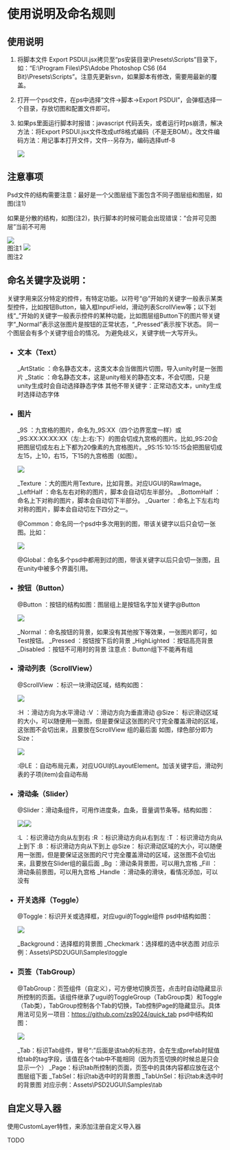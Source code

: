# 使用说明及命名规则

## 使用说明

1. 将脚本文件 Export PSDUI.jsx拷贝至“ps安装目录\Presets\Scripts”目录下，如：“E:\Program Files\PS\Adobe Photoshop CS6 (64 Bit)\Presets\Scripts”。注意先更新svn，如果脚本有修改，需要用最新的覆盖。
2. 打开一个psd文件，在ps中选择“文件->脚本->Export PSDUI”，会弹框选择一个目录，存放切图和配置文件即可。
3. 如果ps里面运行脚本时报错：javascript 代码丢失，或者运行时ps崩溃，解决方法：将Export PSDUI.jsx文件改成utf8格式编码（不是无BOM）。改文件编码方法：用记事本打开文件，文件--另存为，编码选择utf-8

    <img src="img1/note0.jpg">

## 注意事项

Psd文件的结构需要注意：最好是一个父图层组下面包含不同子图层组和图层，如图(注1)

如果是分散的结构，如图(注2)，执行脚本的时候可能会出现错误：“合并可见图层”当前不可用

<img src="img1/note1.jpg"><br>图注1</img>
<img src="img1/note2.jpg"><br>图注2</img>

## 命名关键字及说明：

关键字用来区分特定的控件，有特定功能。以符号“@”开始的关键字一般表示某类型控件，比如按钮Button，输入框InputField，滑动列表ScrollView等；以下划线“_”开始的关键字一般表示控件的某种功能，比如图层组Button下的图片带关键字“_Normal”表示这张图片是按钮的正常状态，“_Pressed”表示按下状态。
同一个图层会有多个关键字组合的情况。
为避免歧义，关键字统一大写开头。

- ### 文本（Text）
    _ArtStatic ：命名静态文本，这类文本会当做图片切图，导入unity时是一张图片
    _Static ：命名静态文本，这是unity相关的静态文本，不会切图，只是unity生成时会自动选择静态字体
    其他不带关键字：正常动态文本，unity生成时选择动态字体

- ### 图片
    _9S ：九宫格的图片，命名为_9S:XX（四个边界宽度一样）或_9S:XX:XX:XX:XX（左:上:右:下）的图会切成九宫格的图片。比如_9S:20会把图层切成左右上下都为20像素的九宫格图片。_9S:15:10:15:15会把图层切成左15，上10，右15，下15的九宫格图（如图）。

    <img src="img1/note3.png">

    _Texture ：大的图片用Texture，比如背景。对应UGUI的RawImage。
    _LeftHalf ：命名左右对称的图片，脚本会自动切左半部分。
    _BottomHalf ：命名上下对称的图片，脚本会自动切下半部分。
    _Quarter ：命名上下左右均对称的图片，脚本会自动切左下四分之一。

    @Common：命名同一个psd中多次用到的图，带该关键字以后只会切一张图。比如：

    <img src="img1/note4.png">

    @Global：命名多个psd中都用到过的图，带该关键字以后只会切一张图，且在unity中被多个界面引用。

- ### 按钮（Button）
    @Button ：按钮的结构如图：图层组上是按钮名字加关键字@Button

    <img src="img1/note5.png">

    _Normal ：命名按钮的背景，如果没有其他按下等效果，一张图片即可，如Test按钮。
    _Pressed ：按钮按下后的背景
    _HighLighted ：按钮高亮背景
    _Disabled ：按钮不可用时的背景
    注意点：Button组下不能再有组

- ### 滑动列表（ScrollView）
    @ScrollView ：标识一块滑动区域，结构如图：

    <img src="img1/note6.png">

    :H ：滑动方向为水平滑动
    :V ：滑动方向为垂直滑动
    @Size： 标识滑动区域的大小，可以随便用一张图，但是要保证这张图的尺寸完全覆盖滑动的区域，这张图不会切出来，且要放在ScrollView 组的最后面
    如图，绿色部分即为Size：

    <img src="img1/note7.png">

    :@LE ：自动布局元素，对应UGUI的LayoutElement。加该关键字后，滑动列表的子项(item)会自动布局

- ### 滑动条（Slider）
    @Slider：滑动条组件，可用作进度条，血条，音量调节条等。结构如图：

    <img src="img1/note8.png"><img src="img1/note9.png">

    :L ：标识滑动方向从左到右
    :R ：标识滑动方向从右到左
    :T ：标识滑动方向从上到下
    :B ：标识滑动方向从下到上
    @Size： 标识滑动区域的大小，可以随便用一张图，但是要保证这张图的尺寸完全覆盖滑动的区域，这张图不会切出来，且要放在Slider组的最后面
    _Bg ：滑动条背景图，可以用九宫格
    _Fill ：滑动条前景图，可以用九宫格
    _Handle ：滑动条的滑块，看情况添加，可以没有

- ### 开关选择（Toggle）
    @Toggle：标识开关或选择框，对应ugui的Toggle组件
    psd中结构如图：

    <img src="img1/note10.png">

    _Background：选择框的背景图
    _Checkmark：选择框的选中状态图
    对应示例：Assets\PSD2UGUI\Samples\toggle

- ### 页签（TabGroup）
    @TabGroup：页签组件（自定义），可方便地切换页签，点击时自动隐藏显示所控制的页面。该组件继承了ugui的ToggleGroup（TabGroup类）和Toggle（Tab类），TabGroup控制各个Tab的切换，Tab控制Page的隐藏显示。具体用法可见另一项目：https://github.com/zs9024/quick_tab
    psd中结构如图：

    <img src="img1/note11.png">

    _Tab：标识Tab组件，冒号“:”后面是该tab的标志符，会在生成prefab时赋值给tab的tag字段，该值在各个tab中不能相同（因为页签切换的时候总是只会显示一个）
    _Page：标识tab所控制的页面，页签中的具体内容都应放在这个图层组下面
    _TabSel：标识tab选中时的背景图
    _TabUnSel：标识tab未选中时的背景图
    对应示例：Assets\PSD2UGUI\Samples\tab

## 自定义导入器

使用CustomLayer特性，来添加注册自定义导入器

TODO
